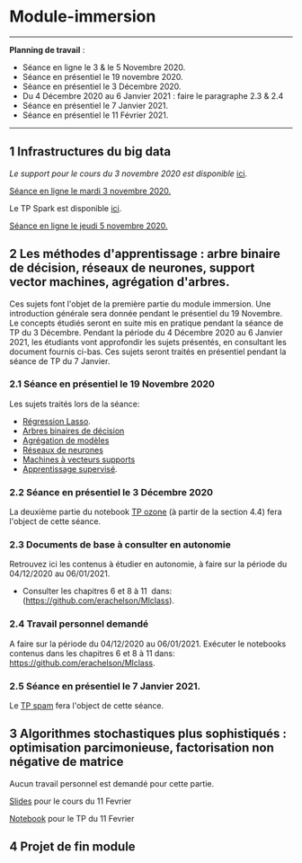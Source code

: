 # Module-immersion

_____
**Planning de travail** :

- Séance en ligne le 3 & le 5 Novembre 2020.
- Séance en présentiel le 19 novembre 2020.
- Séance en présentiel le 3 Décembre 2020.
- Du 4 Décembre 2020 au 6 Janvier 2021 : faire le paragraphe 2.3 & 2.4
- Séance en présentiel le 7 Janvier 2021.
- Séance en présentiel le 11 Février 2021.
______

## 1 Infrastructures du big data

*Le support pour le cours du 3 novembre 2020 est disponible* [ici](https://github.com/Certificat-sciences-des-donnees-bigdata/Module-immersion/blob/master/Documents/Certificat%20Big%20Data%20-%20Infra%20logicielles%20Big%20Data%203nov2020.pdf).

<ins> Séance en ligne le mardi 3 novembre 2020. </ins>

Le TP Spark est disponible [ici](http://sd-127206.dedibox.fr/hagimont/certificat/). 

<ins> Séance en ligne le jeudi 5 novembre 2020. </ins>


## 2  Les méthodes d'apprentissage : arbre binaire de décision, réseaux de neurones, support vector machines, agrégation d'arbres.
Ces sujets font l'objet de la première partie du module immersion. Une introduction générale sera donnée pendant le présentiel du 19 Novembre. Le concepts étudiés seront en suite mis en pratique pendant la séance de TP du 3 Décembre. Pendant la période du 4 Décembre 2020 au 6 Janvier 2021, les étudiants vont approfondir les sujets présentés, en consultant les document fournis ci-bas. Ces sujets seront traités en présentiel pendant la séance de TP du 7 Janvier.    

### 2.1 Séance en présentiel le 19 Novembre 2020
Les sujets traités lors de la séance:
- [Régression Lasso](https://github.com/Certificat-sciences-des-donnees-bigdata/Module-immersion/blob/master/Documents/CoursRegLasso.pdf).
- [Arbres binaires de décision](http://wikistat.fr/pdf/st-m-app-cart.pdf)
- [Agrégation de modèles](http://wikistat.fr/pdf/st-m-app-agreg.pdf) 
- [Réseaux de neurones](http://wikistat.fr/pdf/st-m-app-rn.pdf) 
- [Machines à vecteurs supports](http://wikistat.fr/pdf/st-m-app-svm.pdf) 
- [Apprentissage supervisé](https://github.com/Certificat-sciences-des-donnees-bigdata/Module-immersion/blob/master/Documents/apprentissageSupervise.pdf). 

### 2.2 Séance en présentiel le 3 Décembre 2020

La deuxième partie du notebook [TP ozone](https://github.com/Certificat-sciences-des-donnees-bigdata/Module-sensibilisation/blob/master/Calepins/CSdD-Pic-Ozone-Python.ipynb) (à partir de la section 4.4) fera l'object de cette séance. 

### 2.3 Documents de base à consulter en autonomie
Retrouvez ici les contenus à étudier en autonomie, à faire sur la période du 04/12/2020 au 06/01/2021.
- Consulter les chapitres 6 et 8 à 11  dans: (https://github.com/erachelson/Mlclass).

### 2.4 Travail personnel demandé 
A faire sur la période du 04/12/2020 au 06/01/2021.
Exécuter le notebooks contenus dans les chapitres 6 et 8 à 11 dans: https://github.com/erachelson/Mlclass. 

### 2.5 Séance en présentiel le 7 Janvier 2021.
Le [TP spam](https://github.com/wikistat/Apprentissage/tree/master/Spam) fera l'object de cette séance.


## 3 Algorithmes stochastiques plus sophistiqués : optimisation parcimonieuse, factorisation non négative de matrice

Aucun travail personnel est demandé pour cette partie. 

[Slides](https://github.com/Certificat-sciences-des-donnees-bigdata/Module-immersion/blob/master/Documents/opti.pdf) pour le cours du 11 Fevrier

[Notebook](https://github.com/Certificat-sciences-des-donnees-bigdata/Module-immersion/blob/master/Documents/tp_7fevrier.ipynb) pour le TP du 11 Fevrier

## 4 Projet de fin module
